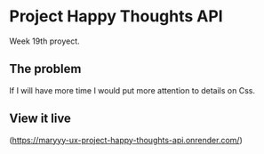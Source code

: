 # Project Happy Thoughts API

Week 19th proyect. 

## The problem

If I will have more time I would put more attention to details on Css. 

## View it live

(https://maryyy-ux-project-happy-thoughts-api.onrender.com/)
